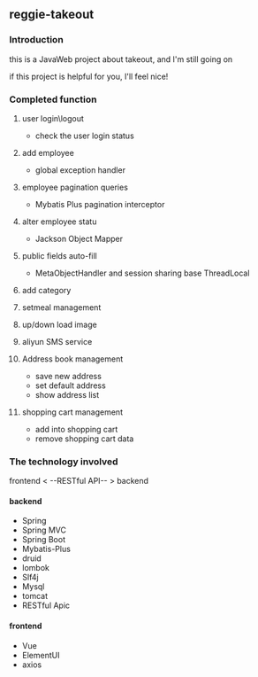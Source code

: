 ## reggie-takeout
### Introduction
this is a JavaWeb project about takeout, and I'm still going on

if this project is helpful for you, I'll feel nice!
### Completed function

1. user login\logout
    - check the user login status
   
2. add employee
    - global exception handler
   
3. employee pagination queries
    - Mybatis Plus pagination interceptor

4. alter employee statu
    - Jackson Object Mapper
   
5. public fields auto-fill
    - MetaObjectHandler and session sharing base ThreadLocal 
   
6. add category

7. setmeal management

8. up/down load image

9. aliyun SMS service

10. Address book management
    - save new address
    - set default address 
    - show address list
11. shopping cart management
    - add into shopping cart
    - remove shopping cart data
### The technology involved

frontend < --RESTful API-- > backend

#### backend
- Spring
- Spring MVC
- Spring Boot
- Mybatis-Plus
- druid  
- lombok
- Slf4j
- Mysql
- tomcat
- RESTful Apic

#### frontend
- Vue
- ElementUI
- axios